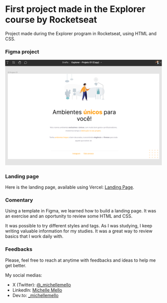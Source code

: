 # First project made in the Explorer course by Rocketseat
 
 Project made during the Explorer program in Rocketseat, using HTML and CSS.

 ### Figma project
 ![Image showing the Figma project.](images/figma-image.png)

 ### Landing page
 Here is the landing page, available using Vercel: [Landing Page](https://explorer-projeto-01.vercel.app/).

 ### Comentary

 Using a template in Figma, we learned how to build a landing page. It was an exercise and an oportunity to review some HTML and CSS.
 
 It was possible to try different styles and tags. As I was studying, I keep writing valuable information for my studies. It was a great way to review basics that I work daily with. 

 ### Feedbacks

 Please, feel free to reach at anytime with feedbacks and ideas to help me get better. 

 My social medias:
 * X (Twitter): [@_michellemello](https://twitter.com/_michellemello)
 * LinkedIn: [Michelle Mello](https://www.linkedin.com/in/michelle-mello/)
 * Dev.to: [_michellemello](https://dev.to/_michellemello)
